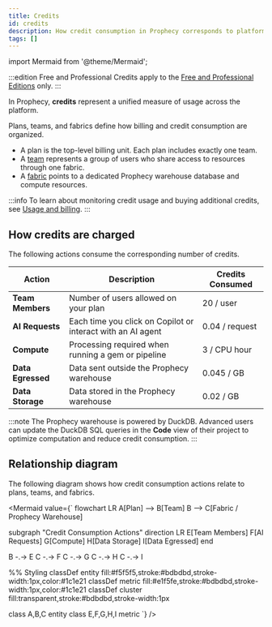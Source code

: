 ```yaml
---
title: Credits
id: credits
description: How credit consumption in Prophecy corresponds to platform usage
tags: []
---
```


import Mermaid from '@theme/Mermaid';

:::edition Free and Professional
Credits apply to the [Free and Professional Editions](/getting-started/editions/) only.
:::

In Prophecy, **credits** represent a unified measure of usage across the platform.

Plans, teams, and fabrics define how billing and credit consumption are organized.

- A plan is the top-level billing unit. Each plan includes exactly one team.
- A [team](/administration/teams-users/teams-users) represents a group of users who share access to resources through one fabric.
- A [fabric](/administration/fabrics/prophecy-fabrics/) points to a dedicated Prophecy warehouse database and compute resources.

:::info
To learn about monitoring credit usage and buying additional credits, see [Usage and billing](/administration/usage-billing/).
:::

## How credits are charged

The following actions consume the corresponding number of credits.

| Action            | Description                                                 | Credits Consumed |
| ----------------- | ----------------------------------------------------------- | ---------------- |
| **Team Members**  | Number of users allowed on your plan                        | 20 / user        |
| **AI Requests**   | Each time you click on Copilot or interact with an AI agent | 0.04 / request   |
| **Compute**       | Processing required when running a gem or pipeline          | 3 / CPU hour     |
| **Data Egressed** | Data sent outside the Prophecy warehouse                    | 0.045 / GB       |
| **Data Storage**  | Data stored in the Prophecy warehouse                       | 0.02 / GB        |

:::note
The Prophecy warehouse is powered by DuckDB. Advanced users can update the DuckDB SQL queries in the **Code** view of their project to optimize computation and reduce credit consumption.
:::

## Relationship diagram

The following diagram shows how credit consumption actions relate to plans, teams, and fabrics.

<Mermaid
value={`
flowchart LR
A[Plan] --> B[Team]
B --> C[Fabric / Prophecy Warehouse]

subgraph "Credit Consumption Actions"
direction LR
E[Team Members]
F[AI Requests]
G[Compute]
H[Data Storage]
I[Data Egressed]
end

B -.-> E
C -.-> F
C -.-> G
C -.-> H
C -.-> I

%% Styling
classDef entity fill:#f5f5f5,stroke:#bdbdbd,stroke-width:1px,color:#1c1e21
classDef metric fill:#e1f5fe,stroke:#bdbdbd,stroke-width:1px,color:#1c1e21
classDef cluster fill:transparent,stroke:#bdbdbd,stroke-width:1px

class A,B,C entity
class E,F,G,H,I metric
`}
/>
